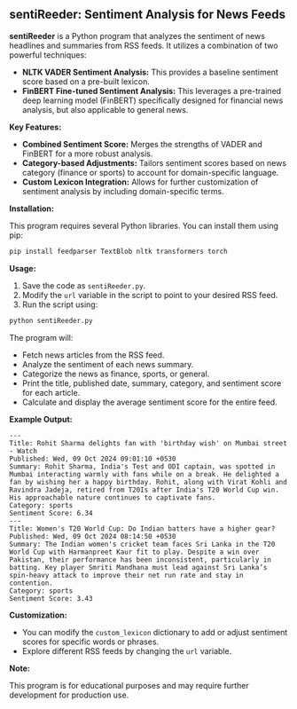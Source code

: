 ## sentiReeder: Sentiment Analysis for News Feeds

**sentiReeder** is a Python program that analyzes the sentiment of news headlines and summaries from RSS feeds. It utilizes a combination of two powerful techniques:

* **NLTK VADER Sentiment Analysis:** This provides a baseline sentiment score based on a pre-built lexicon.
* **FinBERT Fine-tuned Sentiment Analysis:** This leverages a pre-trained deep learning model (FinBERT) specifically designed for financial news analysis, but also applicable to general news.

**Key Features:**

* **Combined Sentiment Score:** Merges the strengths of VADER and FinBERT for a more robust analysis.
* **Category-based Adjustments:** Tailors sentiment scores based on news category (finance or sports) to account for domain-specific language.
* **Custom Lexicon Integration:** Allows for further customization of sentiment analysis by including domain-specific terms.

**Installation:**

This program requires several Python libraries. You can install them using pip:

```bash
pip install feedparser TextBlob nltk transformers torch
```

**Usage:**

1. Save the code as `sentiReeder.py`.
2. Modify the `url` variable in the script to point to your desired RSS feed.
3. Run the script using:

```bash
python sentiReeder.py
```

The program will:

* Fetch news articles from the RSS feed.
* Analyze the sentiment of each news summary.
* Categorize the news as finance, sports, or general.
* Print the title, published date, summary, category, and sentiment score for each article.
* Calculate and display the average sentiment score for the entire feed.

**Example Output:**

```
---
Title: Rohit Sharma delights fan with 'birthday wish' on Mumbai street - Watch
Published: Wed, 09 Oct 2024 09:01:10 +0530
Summary: Rohit Sharma, India's Test and ODI captain, was spotted in Mumbai interacting warmly with fans while on a break. He delighted a fan by wishing her a happy birthday. Rohit, along with Virat Kohli and Ravindra Jadeja, retired from T20Is after India's T20 World Cup win. His approachable nature continues to captivate fans.
Category: sports
Sentiment Score: 6.34
---
Title: Women's T20 World Cup: Do Indian batters have a higher gear?
Published: Wed, 09 Oct 2024 08:14:50 +0530
Summary: The Indian women's cricket team faces Sri Lanka in the T20 World Cup with Harmanpreet Kaur fit to play. Despite a win over Pakistan, their performance has been inconsistent, particularly in batting. Key player Smriti Mandhana must lead against Sri Lanka’s spin-heavy attack to improve their net run rate and stay in contention.
Category: sports
Sentiment Score: 3.43
```

**Customization:**

* You can modify the `custom_lexicon` dictionary to add or adjust sentiment scores for specific words or phrases.
* Explore different RSS feeds by changing the `url` variable.

**Note:**

This program is for educational purposes and may require further development for production use. 
